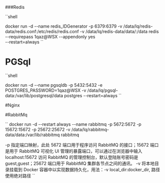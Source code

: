 ###Redis

``shell

docker run -d --name redis_IDGenerator -p 6379:6379 -v /data/lq/redis-data/redis.conf:/etc/redis/redis.conf -v /data/lq/redis-data/data/:/data redis --requirepass 1qaz@WSX --appendonly yes		
--restart=always
``

# PGSql

``shell

docker run -d --name pgsqldb -p 5432:5432 -e POSTGRES_PASSWORD=1qaz@WSX -v /data/lq/pgsql-data:/var/lib/postgresql/data  postgres 
--restart=always
``

#Nginx


#RabbitMq

``
docker run -d --restart always --name rabbitmq -p 5672:5672 -p 15672:15672 -p 25672:25672 -v /data/lq/rabbitmq-data/data:/var/lib/rabbitmq rabbitmq

-p 指定端口映射，此处 5672 端口用于程序访问 RabbitMQ 的接口；15672 端口是用于 RabbitMQ 可视化 UI 管理的暴露端口，可以通过在浏览器中输入 localhost:15672 访问 RabbitMQ 的管理控制台，默认登陆账号密码是 guest,guest；25672 端口用于 RabbitMQ 集群各节点之间的通讯。
-v 将本地目录挂载到 Docker 容器中以实现数据持久化，用法：-v local_dir:docker_dir, 路径使用绝对路径
``
